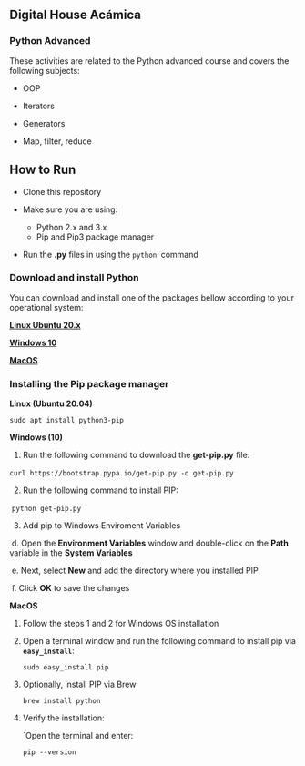 ## Digital House Acámica

### Python Advanced



These activities are related to the Python advanced course and covers the following subjects:

- OOP

- Iterators

- Generators

- Map, filter, reduce

  

## How to Run

- Clone this repository

- Make sure you are using:

  - Python 2.x and 3.x
  - Pip and Pip3 package manager

- Run the **.py** files in using the `python `command

  

### Download and install Python

You can download and install one of the packages bellow according to your operational system:

[**Linux Ubuntu 20.x**](https://www.python.org/downloads/source/)

[**Windows 10**](https://www.python.org/downloads/windows/)

**[MacOS](https://www.python.org/downloads/macos/)**



### Installing the Pip package manager

**Linux (Ubuntu 20.04)**

```
sudo apt install python3-pip

```

**Windows (10)**



1. Run the following command to download the **get-pip.py** file:

​	`curl https://bootstrap.pypa.io/get-pip.py -o get-pip.py`



2.  Run the following command to install PIP:

​	`python get-pip.py`



3. Add pip to Windows Enviroment Variables

​		d. Open the **Environment Variables** window and double-click on the **Path** variable in the **System Variables**

​		e. Next, select **New** and add the directory where you installed PIP

​		f. Click **OK** to save the changes



**MacOS**

1. Follow the steps 1 and 2 for Windows OS installation

2. Open a terminal window and run the following command to install pip via **`easy_install`**:

   ```
   sudo easy_install pip
   ```

3. Optionally, install PIP via Brew

   `brew install python`

4. Verify the installation:

   `Open the terminal and enter:

   ```
   pip --version
   ```